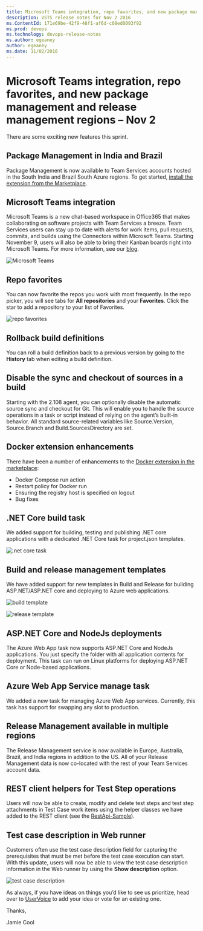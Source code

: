 ```yaml
---
title: Microsoft Teams integration, repo favorites, and new package management and release management regions – Nov 2
description: VSTS release notes for Nov 2 2016
ms.ContentId: 171e69be-42f9-48f1-af6d-c08ed0093f92
ms.prod: devops
ms.technology: devops-release-notes
ms.author: egeaney
author: egeaney
ms.date: 11/02/2016
---
```


# Microsoft Teams integration, repo favorites, and new package management and release management regions – Nov 2

There are some exciting new features this sprint.

## Package Management in India and Brazil
Package Management is now available to Team Services accounts hosted in the South India and Brazil South Azure regions. To get started, [install the extension from the Marketplace](https://marketplace.visualstudio.com/items?itemName=ms.feed).

## Microsoft Teams integration
Microsoft Teams is a new chat-based workspace in Office365 that makes collaborating on software projects with Team Services a breeze. Team Services users can stay up to date with alerts for work items, pull requests, commits, and builds using the Connectors within Microsoft Teams. Starting November 9, users will also be able to bring their Kanban boards right into Microsoft Teams. For more information, see our [blog](https://blogs.msdn.microsoft.com/visualstudioalm/2016/11/02/microsoft-teams-integration-with-team-services/).

![Microsoft Teams](_img/11_02_10.png)

## Repo favorites
You can now favorite the repos you work with most frequently. In the repo picker, you will see tabs for __All repositories__ and your __Favorites__. Click the star to add a repository to your list of Favorites. 

![repo favorites](_img/11_02_01.png)

## Rollback build definitions
You can roll a build definition back to a previous version by going to the __History__ tab when editing a build definition.

## Disable the sync and checkout of sources in a build
Starting with the 2.108 agent, you can optionally disable the automatic source sync and checkout for Git. This will enable you to handle the source operations in a task or script instead of relying on the agent&rsquo;s built-in behavior. All standard source-related variables like Source.Version, Source.Branch and Build.SourcesDirectory are set.

## Docker extension enhancements 
There have been a number of enhancements to the [Docker extension in the marketplace](https://marketplace.visualstudio.com/items?itemName=ms-vscs-rm.docker):
* Docker Compose run action
* Restart policy for Docker run
* Ensuring the registry host is specified on logout
* Bug fixes

## .NET Core build task
We added support for building, testing and publishing .NET core applications with a dedicated .NET Core task for project.json templates. 

![.net core task](_img/11_02_08.png)

## Build and release management templates 
We have added support for new templates in Build and Release for building ASP.NET/ASP.NET core and deploying to Azure web applications.

![build template](_img/11_02_06.png)

![release template](_img/11_02_07.png)

## ASP.NET Core and NodeJs deployments
The Azure Web App task now supports ASP.NET Core and NodeJs applications. You just specify the folder with all application contents for deployment. This task can run on Linux platforms for deploying ASP.NET Core or Node-based applications.

## Azure Web App Service manage task
We added a new task for managing Azure Web App services. Currently, this task has support for swapping any slot to production. 

## Release Management available in multiple regions
The Release Management service is now available in Europe, Australia, Brazil, and India regions in addition to the US. All of your Release Management data is now co-located with the rest of your Team Services account data.

## REST client helpers for Test Step operations
Users will now be able to create, modify and delete test steps and test step attachments in Test Case work items using the helper classes we have added to the REST client  (see the [RestApi-Sample](https://github.com/pankagar/RESTApi-Sample)).

## Test case description in Web runner
Customers often use the test case description field for capturing the prerequisites that must be met before the test case execution can start. With this update, users will now be able to view the test case description information in the Web runner by using the __Show description__ option.

![test case description](_img/11_02_05.png)

As always, if you have ideas on things you’d like to see us prioritize, head over to [UserVoice](https://visualstudio.uservoice.com/forums/330519-vso) to add your idea or vote for an existing one.

Thanks,

Jamie Cool